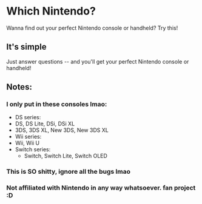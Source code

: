 # Which Nintendo?
Wanna find out your perfect Nintendo console or handheld? Try this!

## It's simple
Just answer questions -- and you'll get your perfect Nintendo console or handheld!

## Notes:
### I only put in these consoles lmao:
- DS series:
 - DS, DS Lite, DSi, DSi XL
 - 3DS, 3DS XL, New 3DS, New 3DS XL
- Wii series:
 - Wii, Wii U
- Switch series:
  - Switch, Switch Lite, Switch OLED
### This is SO shitty, ignore all the bugs lmao
### Not affiliated with Nintendo in any way whatsoever. fan project :D
